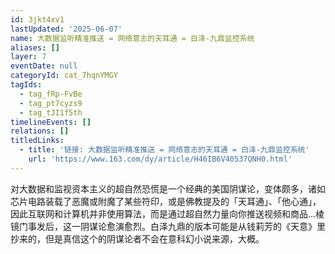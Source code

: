 ```yaml
---
id: 3jkt4xv1
lastUpdated: '2025-06-07'
name: 大数据监听精准推送 = 网络意志的天耳通 = 白泽-九鼎监控系统
aliases: []
layer: 7
eventDate: null
categoryId: cat_7hqnYMGY
tagIds:
  - tag_fRp-FvBe
  - tag_pt7cyzs9
  - tag_tJI1f5th
timelineEvents: []
relations: []
titledLinks:
  - title: '链接: 大数据监听精准推送 = 网络意志的天耳通 = 白泽-九鼎监控系统'
    url: 'https://www.163.com/dy/article/H46IB6V40537QNH0.html'
---
```

对大数据和监视资本主义的超自然恐慌是一个经典的美国阴谋论，变体颇多，诸如芯片电路装载了恶魔或附魔了某些符印，或是佛教提及的「天耳通」、「他心通」，因此互联网和计算机并非使用算法，而是通过超自然力量向你推送视频和商品…棱镜门事发后，这一阴谋论愈演愈烈。白泽九鼎的版本可能是从钱莉芳的《天意》里抄来的，但是真信这个的阴谋论者不会在意科幻小说来源，大概。
